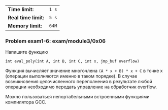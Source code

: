 |                      |       |
|----------------------|-------|
| **Time limit:**      | `1 s` |
| **Real time limit:** | `5 s` |
| **Memory limit:**    | `64M` |


### Problem exam1-6: exam/module3/0x06

Напишите функцию

    
    
    int eval_poly(int A, int B, int C, int x, jmp_buf overflow)

Функция вычисляет значение многочлена `(A * x + B) * x + C` в точке x (операции выполняются именно в
таком порядке). В случае возникновения целочисленного переполнения в результате любой операции
необходимо передать управление на обработчик overflow.

Можно пользоваться непортабельными встроенными функциями компилятора GCC.

